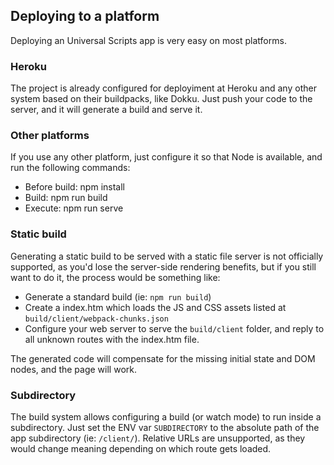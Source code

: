 Deploying to a platform
-----------------------

Deploying an Universal Scripts app is very easy on most platforms.


### Heroku

The project is already configured for deployiment at Heroku and any other system based on their buildpacks, like Dokku. Just push your code to the server, and it will generate a build and serve it.


### Other platforms

If you use any other platform, just configure it so that Node is available, and run the following commands:
- Before build: npm install
- Build: npm run build
- Execute: npm run serve


### Static build

Generating a static build to be served with a static file server is not officially supported, as you'd lose the server-side rendering benefits, but if you still want to do it, the process would be something like:
- Generate a standard build (ie: `npm run build`)
- Create a index.htm which loads the JS and CSS assets listed at `build/client/webpack-chunks.json`
- Configure your web server to serve the `build/client` folder, and reply to all unknown routes with the index.htm file.

The generated code will compensate for the missing initial state and DOM nodes, and the page will work.


### Subdirectory

The build system allows configuring a build (or watch mode) to run inside a subdirectory. Just set the ENV var `SUBDIRECTORY` to the absolute path of the app subdirectory (ie: `/client/`). Relative URLs are unsupported, as they would change meaning depending on which route gets loaded.

